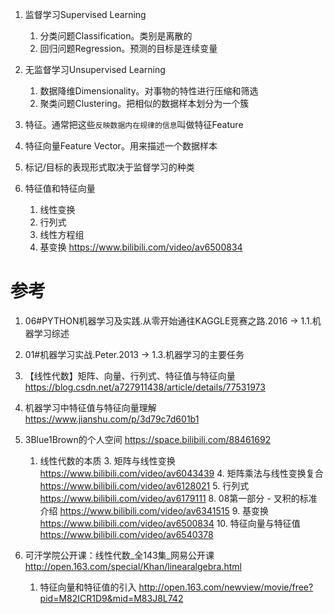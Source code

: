 

1. 监督学习Supervised Learning
    1. 分类问题Classification。类别是离散的
    2. 回归问题Regression。预测的目标是连续变量
2. 无监督学习Unsupervised Learning
    1. 数据降维Dimensionality。对事物的特性进行压缩和筛选
    2. 聚类问题Clustering。把相似的数据样本划分为一个簇
3. 特征。通常把这些`反映数据内在规律的信息`叫做特征Feature
4. 特征向量Feature Vector。用来描述一个数据样本
5. 标记/目标的表现形式取决于监督学习的种类

6. 特征值和特征向量
    1. 线性变换
    2. 行列式
    3. 线性方程组
    4. 基变换 https://www.bilibili.com/video/av6500834

# 参考

1. 06#PYTHON机器学习及实践.从零开始通往KAGGLE竞赛之路.2016 -> 1.1.机器学习综述
2. 01#机器学习实战.Peter.2013 -> 1.3.机器学习的主要任务
3. 【线性代数】矩阵、向量、行列式、特征值与特征向量 https://blog.csdn.net/a727911438/article/details/77531973
4. 机器学习中特征值与特征向量理解 https://www.jianshu.com/p/3d79c7d601b1
5. 3Blue1Brown的个人空间 https://space.bilibili.com/88461692
    1. 线性代数的本质
        3. 矩阵与线性变换 https://www.bilibili.com/video/av6043439
        4. 矩阵乘法与线性变换复合 https://www.bilibili.com/video/av6128021
        5. 行列式 https://www.bilibili.com/video/av6179111
        8. 08第一部分 - 叉积的标准介绍 https://www.bilibili.com/video/av6341515
        9. 基变换 https://www.bilibili.com/video/av6500834
        10. 特征向量与特征值 https://www.bilibili.com/video/av6540378
    
6. 可汗学院公开课：线性代数_全143集_网易公开课 http://open.163.com/special/Khan/linearalgebra.html
    1. 特征向量和特征值的引入 http://open.163.com/newview/movie/free?pid=M82ICR1D9&mid=M83J8L742